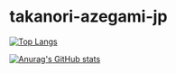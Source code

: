 # takanori-azegami-jp

<p align="left">

[![Top Langs](https://github-readme-stats.vercel.app/api/top-langs/?username=takanori-azegami-jp&layout=compact&theme=dark)](https://github.com/anuraghazra/github-readme-stats)

[![Anurag's GitHub stats](https://github-readme-stats.vercel.app/api?username=takanori-azegami-jp&theme=dark&show_icons=true)](https://github.com/anuraghazra/github-readme-stats)

</p>